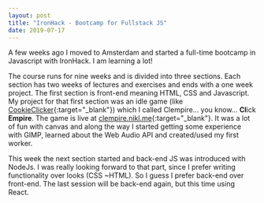 ```yaml
---
layout: post
title: "IronHack - Bootcamp for Fullstack JS"
date: 2019-07-17
---
```

A few weeks ago I moved to Amsterdam and started a full-time bootcamp in Javascript with IronHack. I am learning a lot!

The course runs for nine weeks and is divided into three sections. Each section has two weeks of lectures and exercises and ends with a one week project. The first section is front-end meaning HTML, CSS and Javascript. My project for that first section was an idle game (like [CookieClicker](http://orteil.dashnet.org/cookieclicker/){:target="_blank"}) which I called Clempire... you know... **Cl**ick **Empire**. The game is live at [clempire.nikl.me](https://clempire.nikl.me){:target="_blank"}. It was a lot of fun with canvas and along the way I started getting some experience with GIMP, learned about the Web Audio API and created/used my first worker.

This week the next section started and back-end JS was introduced with NodeJs. I was really looking forward to that part, since I prefer writing functionality over looks (CSS ~HTML). So I guess I prefer back-end over front-end. The last session will be back-end again, but this time using React.